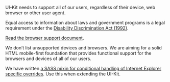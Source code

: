 UI-Kit needs to support all of our users, regardless of their device, web browser or other user agent.

Equal access to information about laws and government programs is a legal requirement under the <a href="https://www.legislation.gov.au/Latest/C2016C00763" rel="external">Disability Discrimination Act (1992)</a>.

<a href="https://github.com/AusDTO/gov-au-ui-kit/blob/develop/BROWSER-SUPPORT.md" rel="external">Read the browser support document</a>.

We don’t list unsupported devices and browsers. We are aiming for a solid HTML mobile-first foundation that provides functional support for the browsers and devices of all of our users.

We have written <a href="https://github.com/AusDTO/gov-au-ui-kit/blob/develop/assets/sass/utils/_mixins.scss#L2" rel="external">a SASS mixin for conditional handling of Internet Explorer specific overrides</a>. Use this when extending the UI-Kit.

